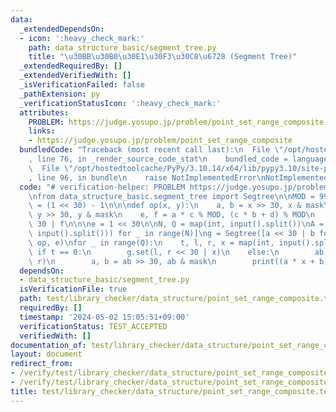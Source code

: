 ```yaml
---
data:
  _extendedDependsOn:
  - icon: ':heavy_check_mark:'
    path: data_structure_basic/segment_tree.py
    title: "\u30BB\u30B0\u30E1\u30F3\u30C8\u6728 (Segment Tree)"
  _extendedRequiredBy: []
  _extendedVerifiedWith: []
  _isVerificationFailed: false
  _pathExtension: py
  _verificationStatusIcon: ':heavy_check_mark:'
  attributes:
    PROBLEM: https://judge.yosupo.jp/problem/point_set_range_composite
    links:
    - https://judge.yosupo.jp/problem/point_set_range_composite
  bundledCode: "Traceback (most recent call last):\n  File \"/opt/hostedtoolcache/PyPy/3.10.14/x64/lib/pypy3.10/site-packages/onlinejudge_verify/documentation/build.py\"\
    , line 76, in _render_source_code_stat\n    bundled_code = language.bundle(\n\
    \  File \"/opt/hostedtoolcache/PyPy/3.10.14/x64/lib/pypy3.10/site-packages/onlinejudge_verify/languages/python.py\"\
    , line 96, in bundle\n    raise NotImplementedError\nNotImplementedError\n"
  code: "# verification-helper: PROBLEM https://judge.yosupo.jp/problem/point_set_range_composite\n\
    \nfrom data_structure_basic.segment_tree import Segtree\n\nMOD = 998244353\nmask\
    \ = (1 << 30) - 1\n\n\ndef op(x, y):\n    a, b = x >> 30, x & mask\n    c, d =\
    \ y >> 30, y & mask\n    e, f = a * c % MOD, (c * b + d) % MOD\n    return e <<\
    \ 30 | f\n\n\ne = 1 << 30\n\nN, Q = map(int, input().split())\nA = [tuple(map(int,\
    \ input().split())) for _ in range(N)]\ng = Segtree([a << 30 | b for a, b in A],\
    \ op, e)\nfor _ in range(Q):\n    t, l, r, x = map(int, input().split())\n   \
    \ if t == 0:\n        g.set(l, r << 30 | x)\n    else:\n        ab = g.prod(l,\
    \ r)\n        a, b = ab >> 30, ab & mask\n        print((a * x + b) % MOD)\n"
  dependsOn:
  - data_structure_basic/segment_tree.py
  isVerificationFile: true
  path: test/library_checker/data_structure/point_set_range_composite.test.py
  requiredBy: []
  timestamp: '2024-05-02 15:05:51+09:00'
  verificationStatus: TEST_ACCEPTED
  verifiedWith: []
documentation_of: test/library_checker/data_structure/point_set_range_composite.test.py
layout: document
redirect_from:
- /verify/test/library_checker/data_structure/point_set_range_composite.test.py
- /verify/test/library_checker/data_structure/point_set_range_composite.test.py.html
title: test/library_checker/data_structure/point_set_range_composite.test.py
---
```

